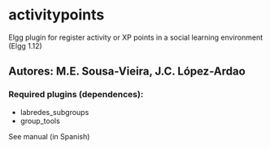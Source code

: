 # activitypoints
Elgg plugin for register activity or XP points in a social learning environment (Elgg 1.12)
## Autores: M.E. Sousa-Vieira, J.C. López-Ardao
### Required plugins (dependences): 
- labredes_subgroups
- group_tools

See manual (in Spanish)
